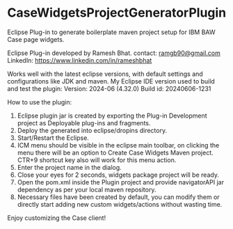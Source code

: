 # CaseWidgetsProjectGeneratorPlugin
Eclipse Plug-in to generate boilerplate maven project setup for IBM BAW Case page widgets.

Eclipse Plug-in developed by Ramesh Bhat.
contact: ramgb90@gmail.com
LinkedIn: https://www.linkedin.com/in/rameshbhat

Works well with the latest eclipse versions, with default settings and configurations like JDK and maven. My Eclipse IDE version used to build and test the plugin: 
Version: 2024-06 (4.32.0)
Build id: 20240606-1231

How to use the plugin:

1. Eclipse plugin jar is created by exporting the Plug-in Development project as Deployable plug-ins and fragments.
2. Deploy the generated into eclipse/dropins directory.
3. Start/Restart the Eclipse.
4. ICM menu should be visible in the eclipse main toolbar, on clicking the menu there will be an option to Create Case Widgets Maven project.
   CTR+9 shortcut key also will work for this menu action.
5. Enter the project name in the dialog.
6. Close your eyes for 2 seconds, widgets package project will be ready.
7. Open the pom.xml inside the Plugin project and provide navigatorAPI jar dependency as per your local maven repository.
8. Necessary files have been created by default, you can modify them or directly start adding new custom widgets/actions without wasting time.
   
Enjoy customizing the Case client!
